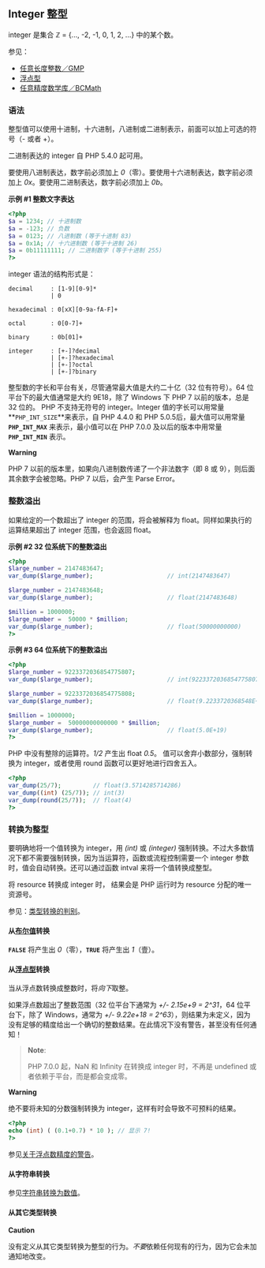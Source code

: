 Integer 整型
------------

<span class="type">integer</span> 是集合 ℤ = {..., -2, -1, 0, 1, 2, ...}
中的某个数。

参见：

-   <span class="simpara">
    <a href="/book/gmp.html" class="link">任意长度整数／GMP</a> </span>
-   <span class="simpara">
    <a href="/language/types/float.html" class="link">浮点型</a> </span>
-   <span class="simpara">
    <a href="/book/bc.html" class="link">任意精度数学库／BCMath</a>
    </span>

### 语法

整型值可以使用十进制，十六进制，八进制或二进制表示，前面可以加上可选的符号（-
或者 +）。

二进制表达的 <span class="type">integer</span> 自 PHP 5.4.0 起可用。

要使用八进制表达，数字前必须加上
*0*（零）。要使用十六进制表达，数字前必须加上
*0x*。要使用二进制表达，数字前必须加上 *0b*。

**示例 \#1 整数文字表达**

``` php
<?php
$a = 1234; // 十进制数
$a = -123; // 负数
$a = 0123; // 八进制数 (等于十进制 83)
$a = 0x1A; // 十六进制数 (等于十进制 26)
$a = 0b11111111; // 二进制数字 (等于十进制 255)
?>
```

<span class="type">integer</span> 语法的结构形式是：

    decimal     : [1-9][0-9]*
                | 0

    hexadecimal : 0[xX][0-9a-fA-F]+

    octal       : 0[0-7]+

    binary      : 0b[01]+

    integer     : [+-]?decimal
                | [+-]?hexadecimal
                | [+-]?octal
                | [+-]?binary

整型数的字长和平台有关，尽管通常最大值是大约二十亿（32 位有符号）。64
位平台下的最大值通常是大约 9E18，除了 Windows 下 PHP 7 以前的版本，总是
32 位的。 PHP 不支持无符号的 <span class="type">integer</span>。<span
class="type">Integer</span> 值的字长可以用常量
**`PHP_INT_SIZE`**来表示，自 PHP 4.4.0 和 PHP 5.0.5后，最大值可以用常量
**`PHP_INT_MAX`** 来表示，最小值可以在 PHP 7.0.0 及以后的版本中用常量
**`PHP_INT_MIN`** 表示。

**Warning**

PHP 7 以前的版本里，如果向八进制数传递了一个非法数字（即 8 或
9），则后面其余数字会被忽略。PHP 7 以后，会产生 Parse Error。

### 整数溢出

如果给定的一个数超出了 <span class="type">integer</span>
的范围，将会被解释为 <span
class="type">float</span>。同样如果执行的运算结果超出了 <span
class="type">integer</span> 范围，也会返回 <span
class="type">float</span>。

**示例 \#2 32 位系统下的整数溢出**

``` php
<?php
$large_number = 2147483647;
var_dump($large_number);                     // int(2147483647)

$large_number = 2147483648;
var_dump($large_number);                     // float(2147483648)

$million = 1000000;
$large_number =  50000 * $million;
var_dump($large_number);                     // float(50000000000)
?>
```

**示例 \#3 64 位系统下的整数溢出**

``` php
<?php
$large_number = 9223372036854775807;
var_dump($large_number);                     // int(9223372036854775807)

$large_number = 9223372036854775808;
var_dump($large_number);                     // float(9.2233720368548E+18)

$million = 1000000;
$large_number =  50000000000000 * $million;
var_dump($large_number);                     // float(5.0E+19)
?>
```

PHP 中没有整除的运算符。*1/2* 产生出 <span class="type">float</span>
*0.5*。 值可以舍弃小数部分，强制转换为 <span
class="type">integer</span>，或者使用 <span
class="function">round</span> 函数可以更好地进行四舍五入。

``` php
<?php
var_dump(25/7);         // float(3.5714285714286) 
var_dump((int) (25/7)); // int(3)
var_dump(round(25/7));  // float(4) 
?>
```

### 转换为整型

要明确地将一个值转换为 <span class="type">integer</span>，用 *(int)* 或
*(integer)*
强制转换。不过大多数情况下都不需要强制转换，因为当运算符，函数或流程控制需要一个
<span class="type">integer</span> 参数时，值会自动转换。还可以通过函数
<span class="function">intval</span> 来将一个值转换成整型。

将 <span class="type">resource</span> 转换成 <span
class="type">integer</span> 时， 结果会是 PHP 运行时为 <span
class="type">resource</span> 分配的唯一资源号。

参见：<a href="/language/types/type-juggling.html" class="link">类型转换的判别</a>。

#### 从<a href="/language/types/boolean.html" class="link">布尔值</a>转换

**`FALSE`** 将产生出 *0*（零），**`TRUE`** 将产生出 *1*（壹）。

#### 从<a href="/language/types/float.html" class="link">浮点型</a>转换

当从浮点数转换成整数时，将*向下*取整。

如果浮点数超出了整数范围（32 位平台下通常为 *+/- 2.15e+9 = 2^31*，64
位平台下，除了 Windows，通常为 *+/- 9.22e+18 =
2^63*），则结果为未定义，因为没有足够的精度给出一个确切的整数结果。在此情况下没有警告，甚至没有任何通知！

> **Note**:
>
> PHP 7.0.0 起，NaN 和 Infinity 在转换成 <span
> class="type">integer</span> 时，不再是 undefined
> 或者依赖于平台，而是都会变成零。

**Warning**

绝不要将未知的分数强制转换为 <span
class="type">integer</span>，这样有时会导致不可预料的结果。

``` php
<?php
echo (int) ( (0.1+0.7) * 10 ); // 显示 7!
?>
```

参见<a href="/language/types/float.html#warn.float-precision" class="link">关于浮点数精度的警告</a>。

#### 从字符串转换

参见<a href="/language/types/string.html#language.types.string.conversion" class="link">字符串转换为数值</a>。

#### 从其它类型转换

**Caution**

没有定义从其它类型转换为整型的行为。*不要*依赖任何现有的行为，因为它会未加通知地改变。
